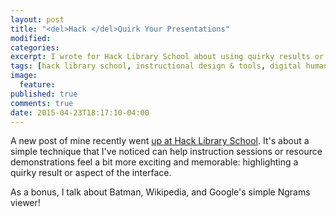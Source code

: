 ```yaml
---
layout: post
title: "<del>Hack </del>Quirk Your Presentations"
modified:
categories:
excerpt: I wrote for Hack Library School about using quirky results or affordances to make your instruction sessions more engaging.
tags: [hack library school, instructional design & tools, digital humanities]
image:
  feature:
published: true
comments: true
date: 2015-04-23T18:17:10-04:00
---
```


A new post of mine recently went [up at Hack Library School](http://hacklibschool.wordpress.com/2015/04/06/hack-quirk-your-demonstrations/). It's about a simple technique that I've noticed can help instruction sessions or resource demonstrations feel a bit more exciting and memorable: highlighting a quirky result or aspect of the interface.  

As a bonus, I talk about Batman, Wikipedia, and Google's simple Ngrams viewer!  